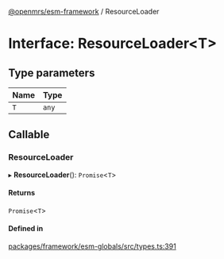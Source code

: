 [@openmrs/esm-framework](../API.md) / ResourceLoader

# Interface: ResourceLoader<T\>

## Type parameters

| Name | Type |
| :------ | :------ |
| `T` | `any` |

## Callable

### ResourceLoader

▸ **ResourceLoader**(): `Promise`<`T`\>

#### Returns

`Promise`<`T`\>

#### Defined in

[packages/framework/esm-globals/src/types.ts:391](https://github.com/openmrs/openmrs-esm-core/blob/main/packages/framework/esm-globals/src/types.ts#L391)
